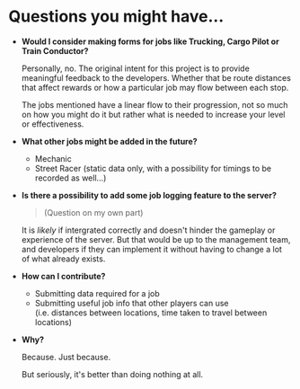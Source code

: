 # Questions you might have...

- **Would I consider making forms for jobs like Trucking, Cargo Pilot or Train Conductor?**

  Personally, no. The original intent for this project is to provide meaningful feedback to the developers. Whether that be route distances that affect rewards or how a particular job may flow between each stop.

  The jobs mentioned have a linear flow to their progression, not so much on how you might do it but rather what is needed to increase your level or effectiveness.

- **What other jobs might be added in the future?**  

  - Mechanic
  - Street Racer (static data only, with a possibility for timings to be recorded as well...)

- **Is there a possibility to add some job logging feature to the server?** 

  > (Question on my own part)  

  It is *likely* if intergrated correctly and doesn't hinder the gameplay or experience of the server. But that would be up to the management team, and developers if they can implement it without having to change a lot of what already exists.

- **How can I contribute?**

  - Submitting data required for a job
  - Submitting useful job info that other players can use  
    (i.e. distances between locations, time taken to travel between locations)

- **Why?**

  Because. Just because.

  But seriously, it's better than doing nothing at all.